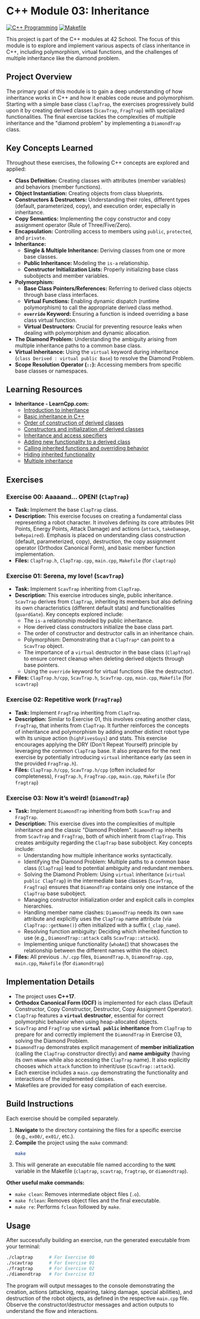 # C++ Module 03: Inheritance

[![C++ Programming](https://img.shields.io/badge/Language-C++-blue.svg)](https://en.wikipedia.org/wiki/C%2B%2B)
[![Makefile](https://img.shields.io/badge/Build-Make-brightgreen.svg)](https://www.gnu.org/software/make/)

This project is part of the C++ modules at 42 School. The focus of this module is to explore and implement various aspects of class inheritance in C++, including polymorphism, virtual functions, and the challenges of multiple inheritance like the diamond problem.

## Project Overview

The primary goal of this module is to gain a deep understanding of how inheritance works in C++ and how it enables code reuse and polymorphism. Starting with a simple base class `ClapTrap`, the exercises progressively build upon it by creating derived classes (`ScavTrap`, `FragTrap`) with specialized functionalities. The final exercise tackles the complexities of multiple inheritance and the "diamond problem" by implementing a `DiamondTrap` class.

## Key Concepts Learned

Throughout these exercises, the following C++ concepts are explored and applied:

*   **Class Definition:** Creating classes with attributes (member variables) and behaviors (member functions).
*   **Object Instantiation:** Creating objects from class blueprints.
*   **Constructors & Destructors:** Understanding their roles, different types (default, parameterized, copy), and execution order, especially in inheritance.
*   **Copy Semantics:** Implementing the copy constructor and copy assignment operator (Rule of Three/Five/Zero).
*   **Encapsulation:** Controlling access to members using `public`, `protected`, and `private`.
*   **Inheritance:**
    *   **Single & Multiple Inheritance:** Deriving classes from one or more base classes.
    *   **Public Inheritance:** Modeling the `is-a` relationship.
    *   **Constructor Initialization Lists:** Properly initializing base class subobjects and member variables.
*   **Polymorphism:**
    *   **Base Class Pointers/References:** Referring to derived class objects through base class interfaces.
    *   **Virtual Functions:** Enabling dynamic dispatch (runtime polymorphism) to call the appropriate derived class method.
    *   **`override` Keyword:** Ensuring a function is indeed overriding a base class virtual function.
    *   **Virtual Destructors:** Crucial for preventing resource leaks when dealing with polymorphism and dynamic allocation.
*   **The Diamond Problem:** Understanding the ambiguity arising from multiple inheritance paths to a common base class.
*   **Virtual Inheritance:** Using the `virtual` keyword during inheritance (`class Derived : virtual public Base`) to resolve the Diamond Problem.
*   **Scope Resolution Operator (`::`):** Accessing members from specific base classes or namespaces.

## Learning Resources

*  **Inheritance - LearnCpp.com:**
   *  [Introduction to inheritance](https://www.learncpp.com/cpp-tutorial/introduction-to-inheritance/)
   *  [Basic inheritance in C++](https://www.learncpp.com/cpp-tutorial/basic-inheritance-in-c/)
   *  [Order of construction of derived classes](https://www.learncpp.com/cpp-tutorial/order-of-construction-of-derived-classes/)
   *  [Constructors and initialization of derived classes](https://www.learncpp.com/cpp-tutorial/constructors-and-initialization-of-derived-classes/)
   *  [Inheritance and access specifiers](https://www.learncpp.com/cpp-tutorial/inheritance-and-access-specifiers/)
   *  [Adding new functionality to a derived class](https://www.learncpp.com/cpp-tutorial/adding-new-functionality-to-a-derived-class/)
   *  [Calling inherited functions and overriding behavior](https://www.learncpp.com/cpp-tutorial/calling-inherited-functions-and-overriding-behavior/)
   *  [Hiding inherited functionality](https://www.learncpp.com/cpp-tutorial/hiding-inherited-functionality/)
   *  [Multiple inheritance](https://www.learncpp.com/cpp-tutorial/multiple-inheritance/)

## Exercises

### Exercise 00: Aaaaand... OPEN! (`ClapTrap`)

*   **Task:** Implement the base `ClapTrap` class.
*   **Description:** This exercise focuses on creating a fundamental class representing a robot character. It involves defining its core attributes (Hit Points, Energy Points, Attack Damage) and actions (`attack`, `takeDamage`, `beRepaired`). Emphasis is placed on understanding class construction (default, parameterized, copy), destruction, the copy assignment operator (Orthodox Canonical Form), and basic member function implementation.
*   **Files:** `ClapTrap.h`, `ClapTrap.cpp`, `main.cpp`, `Makefile` (for `claptrap`)

### Exercise 01: Serena, my love! (`ScavTrap`)

*   **Task:** Implement `ScavTrap` inheriting from `ClapTrap`.
*   **Description:** This exercise introduces single, public inheritance. `ScavTrap` derives from `ClapTrap`, inheriting its members but also defining its own characteristics (different default stats) and functionalities (`guardGate`). Key concepts explored include:
    *   The `is-a` relationship modeled by public inheritance.
    *   How derived class constructors initialize the base class part.
    *   The order of constructor and destructor calls in an inheritance chain.
    *   Polymorphism: Demonstrating that a `ClapTrap*` can point to a `ScavTrap` object.
    *   The importance of a `virtual` destructor in the base class (`ClapTrap`) to ensure correct cleanup when deleting derived objects through base pointers.
    *   Using the `override` keyword for virtual functions (like the destructor).
*   **Files:** `ClapTrap.h/cpp`, `ScavTrap.h`, `ScavTrap.cpp`, `main.cpp`, `Makefile` (for `scavtrap`)

### Exercise 02: Repetitive work (`FragTrap`)

*   **Task:** Implement `FragTrap` inheriting from `ClapTrap`.
*   **Description:** Similar to Exercise 01, this involves creating another class, `FragTrap`, that inherits from `ClapTrap`. It further reinforces the concepts of inheritance and polymorphism by adding another distinct robot type with its unique action (`highFivesGuys`) and stats. This exercise encourages applying the DRY (Don't Repeat Yourself) principle by leveraging the common `ClapTrap` base. It also prepares for the next exercise by potentially introducing `virtual` inheritance early (as seen in the provided `FragTrap.h`).
*   **Files:** `ClapTrap.h/cpp`, `ScavTrap.h/cpp` (often included for completeness), `FragTrap.h`, `FragTrap.cpp`, `main.cpp`, `Makefile` (for `fragtrap`)

### Exercise 03: Now it’s weird! (`DiamondTrap`)

*   **Task:** Implement `DiamondTrap` inheriting from both `ScavTrap` and `FragTrap`.
*   **Description:** This exercise dives into the complexities of multiple inheritance and the classic "Diamond Problem". `DiamondTrap` inherits from `ScavTrap` and `FragTrap`, both of which inherit from `ClapTrap`. This creates ambiguity regarding the `ClapTrap` base subobject. Key concepts include:
    *   Understanding how multiple inheritance works syntactically.
    *   Identifying the Diamond Problem: Multiple paths to a common base class (`ClapTrap`) lead to potential ambiguity and redundant members.
    *   Solving the Diamond Problem: Using `virtual` inheritance (`virtual public ClapTrap`) in the intermediate base classes (`ScavTrap`, `FragTrap`) ensures that `DiamondTrap` contains only one instance of the `ClapTrap` base subobject.
    *   Managing constructor initialization order and explicit calls in complex hierarchies.
    *   Handling member name clashes: `DiamondTrap` needs its own `name` attribute and explicitly uses the `ClapTrap` name attribute (via `ClapTrap::getName()`) often initialized with a suffix (`_clap_name`).
    *   Resolving function ambiguity: Deciding which inherited function to use (e.g., `DiamondTrap::attack` calls `ScavTrap::attack`).
    *   Implementing unique functionality (`whoAmI`) that showcases the relationship between the different names within the object.
*   **Files:** All previous `.h/.cpp` files, `DiamondTrap.h`, `DiamondTrap.cpp`, `main.cpp`, `Makefile` (for `diamondtrap`)

## Implementation Details

*   The project uses **C++17**.
*   **Orthodox Canonical Form (OCF)** is implemented for each class (Default Constructor, Copy Constructor, Destructor, Copy Assignment Operator).
*   `ClapTrap` features a **`virtual` destructor**, essential for correct polymorphic behavior when using heap-allocated objects.
*   `ScavTrap` and `FragTrap` use **`virtual public` inheritance** from `ClapTrap` to prepare for and correctly implement the `DiamondTrap` in Exercise 03, solving the Diamond Problem.
*   `DiamondTrap` demonstrates explicit management of **member initialization** (calling the `ClapTrap` constructor directly) and **name ambiguity** (having its own `mName` while also accessing the `ClapTrap` name). It also explicitly chooses which `attack` function to inherit/use (`ScavTrap::attack`).
*   Each exercise includes a `main.cpp` demonstrating the functionality and interactions of the implemented classes.
*   Makefiles are provided for easy compilation of each exercise.

## Build Instructions

Each exercise should be compiled separately.

1.  **Navigate** to the directory containing the files for a specific exercise (e.g., `ex00/`, `ex01/`, etc.).
2.  **Compile** the project using the `make` command:
    ```bash
    make
    ```
3.  This will generate an executable file named according to the `NAME` variable in the Makefile (`claptrap`, `scavtrap`, `fragtrap`, or `diamondtrap`).

**Other useful make commands:**

*   `make clean`: Removes intermediate object files (`.o`).
*   `make fclean`: Removes object files and the final executable.
*   `make re`: Performs `fclean` followed by `make`.

## Usage

<p>
   After successfully building an exercise, run the generated executable from your terminal:
  <img src="https://page-views-counter-534232554413.europe-west1.run.app/view?src=github.com&src_uri=/alimnaqvi/cpp_03" style="display: none;" />
</p>

```bash
./claptrap      # For Exercise 00
./scavtrap      # For Exercise 01
./fragtrap      # For Exercise 02
./diamondtrap   # For Exercise 03
```

The program will output messages to the console demonstrating the creation, actions (attacking, repairing, taking damage, special abilities), and destruction of the robot objects, as defined in the respective `main.cpp` file. Observe the constructor/destructor messages and action outputs to understand the flow and interactions.
